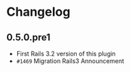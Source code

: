 # Changelog

## 0.5.0.pre1

* First Rails 3.2 version of this plugin
* `#1469` Migration Rails3 Announcement
